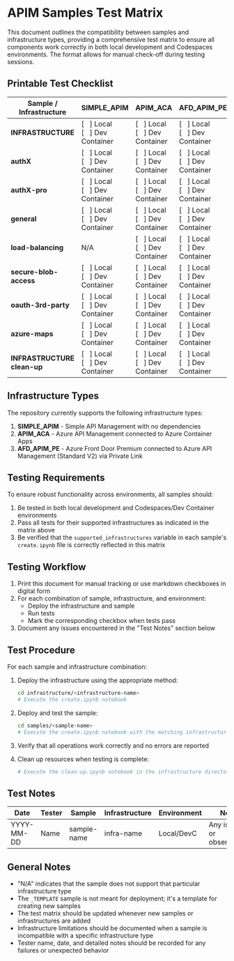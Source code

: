 # APIM Samples Test Matrix

This document outlines the compatibility between samples and infrastructure types, providing a comprehensive test matrix to ensure all components work correctly in both local development and Codespaces environments. The format allows for manual check-off during testing sessions.

## Printable Test Checklist

| Sample / Infrastructure     | SIMPLE_APIM                                                      | APIM_ACA                                                         | AFD_APIM_PE                                                      |
|-----------------------------|------------------------------------------------------------------|------------------------------------------------------------------|------------------------------------------------------------------|
| **INFRASTRUCTURE**          | [&nbsp;&nbsp;&nbsp;] Local<br>[&nbsp;&nbsp;&nbsp;] Dev Container | [&nbsp;&nbsp;&nbsp;] Local<br>[&nbsp;&nbsp;&nbsp;] Dev Container | [&nbsp;&nbsp;&nbsp;] Local<br>[&nbsp;&nbsp;&nbsp;] Dev Container |
| **authX**                   | [&nbsp;&nbsp;&nbsp;] Local<br>[&nbsp;&nbsp;&nbsp;] Dev Container | [&nbsp;&nbsp;&nbsp;] Local<br>[&nbsp;&nbsp;&nbsp;] Dev Container | [&nbsp;&nbsp;&nbsp;] Local<br>[&nbsp;&nbsp;&nbsp;] Dev Container |
| **authX-pro**               | [&nbsp;&nbsp;&nbsp;] Local<br>[&nbsp;&nbsp;&nbsp;] Dev Container | [&nbsp;&nbsp;&nbsp;] Local<br>[&nbsp;&nbsp;&nbsp;] Dev Container | [&nbsp;&nbsp;&nbsp;] Local<br>[&nbsp;&nbsp;&nbsp;] Dev Container |
| **general**                 | [&nbsp;&nbsp;&nbsp;] Local<br>[&nbsp;&nbsp;&nbsp;] Dev Container | [&nbsp;&nbsp;&nbsp;] Local<br>[&nbsp;&nbsp;&nbsp;] Dev Container | [&nbsp;&nbsp;&nbsp;] Local<br>[&nbsp;&nbsp;&nbsp;] Dev Container |
| **load-balancing**          | N/A                                                              | [&nbsp;&nbsp;&nbsp;] Local<br>[&nbsp;&nbsp;&nbsp;] Dev Container | [&nbsp;&nbsp;&nbsp;] Local<br>[&nbsp;&nbsp;&nbsp;] Dev Container |
| **secure-blob-access**      | [&nbsp;&nbsp;&nbsp;] Local<br>[&nbsp;&nbsp;&nbsp;] Dev Container | [&nbsp;&nbsp;&nbsp;] Local<br>[&nbsp;&nbsp;&nbsp;] Dev Container | [&nbsp;&nbsp;&nbsp;] Local<br>[&nbsp;&nbsp;&nbsp;] Dev Container |
| **oauth-3rd-party**         | [&nbsp;&nbsp;&nbsp;] Local<br>[&nbsp;&nbsp;&nbsp;] Dev Container | [&nbsp;&nbsp;&nbsp;] Local<br>[&nbsp;&nbsp;&nbsp;] Dev Container | [&nbsp;&nbsp;&nbsp;] Local<br>[&nbsp;&nbsp;&nbsp;] Dev Container |
| **azure-maps**              | [&nbsp;&nbsp;&nbsp;] Local<br>[&nbsp;&nbsp;&nbsp;] Dev Container | [&nbsp;&nbsp;&nbsp;] Local<br>[&nbsp;&nbsp;&nbsp;] Dev Container | [&nbsp;&nbsp;&nbsp;] Local<br>[&nbsp;&nbsp;&nbsp;] Dev Container |
| **INFRASTRUCTURE clean-up** | [&nbsp;&nbsp;&nbsp;] Local<br>[&nbsp;&nbsp;&nbsp;] Dev Container | [&nbsp;&nbsp;&nbsp;] Local<br>[&nbsp;&nbsp;&nbsp;] Dev Container | [&nbsp;&nbsp;&nbsp;] Local<br>[&nbsp;&nbsp;&nbsp;] Dev Container |

## Infrastructure Types

The repository currently supports the following infrastructure types:

1. **SIMPLE_APIM** - Simple API Management with no dependencies
2. **APIM_ACA** - Azure API Management connected to Azure Container Apps
3. **AFD_APIM_PE** - Azure Front Door Premium connected to Azure API Management (Standard V2) via Private Link

## Testing Requirements

To ensure robust functionality across environments, all samples should:

1. Be tested in both local development and Codespaces/Dev Container environments
2. Pass all tests for their supported infrastructures as indicated in the matrix above
3. Be verified that the `supported_infrastructures` variable in each sample's `create.ipynb` file is correctly reflected in this matrix

## Testing Workflow

1. Print this document for manual tracking or use markdown checkboxes in digital form
2. For each combination of sample, infrastructure, and environment:
   - Deploy the infrastructure and sample
   - Run tests 
   - Mark the corresponding checkbox when tests pass
3. Document any issues encountered in the "Test Notes" section below

## Test Procedure

For each sample and infrastructure combination:

1. Deploy the infrastructure using the appropriate method:
   ```bash
   cd infrastructure/<infrastructure-name>
   # Execute the create.ipynb notebook
   ```

2. Deploy and test the sample:
   ```bash
   cd samples/<sample-name>
   # Execute the create.ipynb notebook with the matching infrastructure
   ```

3. Verify that all operations work correctly and no errors are reported

4. Clean up resources when testing is complete:
   ```bash
   # Execute the clean-up.ipynb notebook in the infrastructure directory
   ```

## Test Notes

| Date | Tester | Sample | Infrastructure | Environment | Notes |
|------|--------|--------|---------------|-------------|-------|
| YYYY-MM-DD | Name | sample-name | infra-name | Local/DevC | Any issues or observations |

## General Notes

- "N/A" indicates that the sample does not support that particular infrastructure type
- The `_TEMPLATE` sample is not meant for deployment; it's a template for creating new samples
- The test matrix should be updated whenever new samples or infrastructures are added
- Infrastructure limitations should be documented when a sample is incompatible with a specific infrastructure type
- Tester name, date, and detailed notes should be recorded for any failures or unexpected behavior
